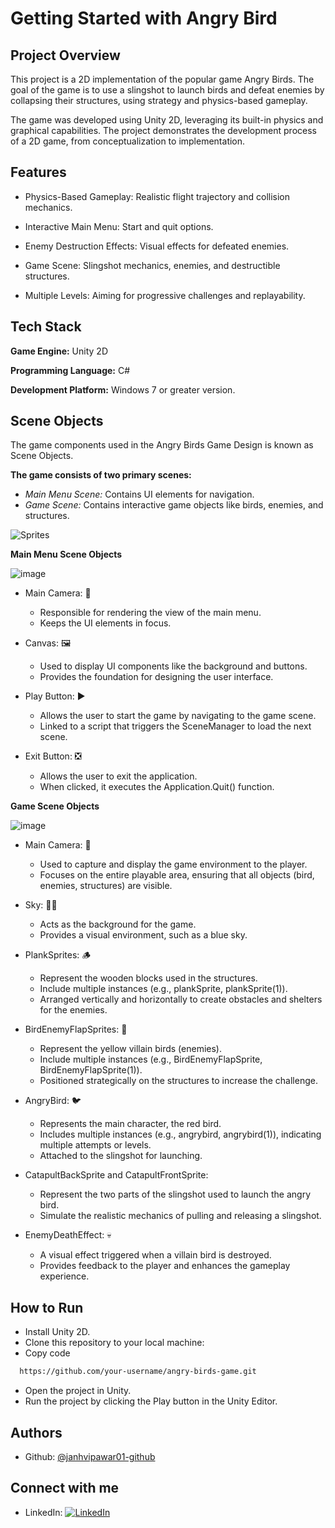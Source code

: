 
# Getting Started with Angry Bird

## Project Overview

This project is a 2D implementation of the popular game Angry Birds. The goal of the game is to use a slingshot to launch birds and defeat enemies by collapsing their structures, using strategy and physics-based gameplay.

The game was developed using Unity 2D, leveraging its built-in physics and graphical capabilities. The project demonstrates the development process of a 2D game, from conceptualization to implementation.

## Features
- Physics-Based Gameplay: Realistic flight trajectory and collision mechanics.

- Interactive Main Menu: Start and quit options.

- Enemy Destruction Effects: Visual effects for defeated enemies.

- Game Scene: Slingshot mechanics, enemies, and destructible structures.

- Multiple Levels: Aiming for progressive challenges and replayability.


## Tech Stack

**Game Engine:** Unity 2D

**Programming Language:** C#

**Development Platform:** Windows 7 or greater version.



## Scene Objects

The game components used in the Angry Birds Game Design is known as Scene Objects.

**The game consists of two primary scenes:**

- *Main Menu Scene:* Contains UI elements for navigation.
- *Game Scene:* Contains interactive game objects like birds, enemies, and structures.

![Sprites](https://github.com/user-attachments/assets/0d9acd02-5200-4609-8d34-d88fe70a6ba6)


**Main Menu Scene Objects**

![image](https://github.com/user-attachments/assets/2b280fea-64d7-466b-bbbe-0a7e39f4d83d)

- Main Camera: 📸
    
  - Responsible for rendering the view of the main menu.
  - Keeps the UI elements in focus.

- Canvas: 🖼️

  - Used to display UI components like the background and buttons.
  - Provides the foundation for designing the user interface.

- Play Button: ▶️

  - Allows the user to start the game by navigating to the game scene.
  - Linked to a script that triggers the SceneManager to load the next scene.

- Exit Button: ❎

  - Allows the user to exit the application.
  - When clicked, it executes the Application.Quit() function.

**Game Scene Objects**

![image](https://github.com/user-attachments/assets/27bdf0d1-31ea-44be-95a7-eeb4ed94361e)

- Main Camera: 📸

  - Used to capture and display the game environment to the player.
  - Focuses on the entire playable area, ensuring that all objects (bird, enemies, structures) are visible.

- Sky: 😶‍🌫️

  - Acts as the background for the game.
  - Provides a visual environment, such as a blue sky.

- PlankSprites: 🪵

  - Represent the wooden blocks used in the structures.
  - Include multiple instances (e.g., plankSprite, plankSprite(1)).
  - Arranged vertically and horizontally to create obstacles and shelters for the enemies.

- BirdEnemyFlapSprites: 🐤

  - Represent the yellow villain birds (enemies).
  - Include multiple instances (e.g., BirdEnemyFlapSprite, BirdEnemyFlapSprite(1)).
  - Positioned strategically on the structures to increase the challenge.

- AngryBird: 🐦

  - Represents the main character, the red bird.
  - Includes multiple instances (e.g., angrybird, angrybird(1)), indicating multiple attempts or levels.
  - Attached to the slingshot for launching.

- CatapultBackSprite and CatapultFrontSprite:

  - Represent the two parts of the slingshot used to launch the angry bird.
  - Simulate the realistic mechanics of pulling and releasing a slingshot.

- EnemyDeathEffect: 💀

  - A visual effect triggered when a villain bird is destroyed.
  - Provides feedback to the player and enhances the gameplay experience.
 
  
## How to Run

- Install Unity 2D.
- Clone this repository to your local machine:
- Copy code
```bash
  https://github.com/your-username/angry-birds-game.git
```
- Open the project in Unity.
- Run the project by clicking the Play button in the Unity Editor.


## Authors

- Github: [@janhvipawar01-github](https://www.github.com/janhvipawar01)

## Connect with me

- LinkedIn: [![LinkedIn](https://img.shields.io/badge/LinkedIn-Profile-blue?style=flat&logo=linkedin)](https://www.linkedin.com/in/janhvi-pawar-095831215)



